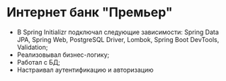 # Интернет банк "Премьер"

+ В Spring Initializr подключал следующие зависимости: Spring Data JPA, Spring Web, PostgreSQL Driver, Lombok, Spring Boot DevTools, Validation;
+  Реализовывал бизнес-логику;
+  Работал с БД;
+  Настраивал аутентификацию и авторизацию
